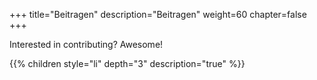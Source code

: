 +++
title="Beitragen"
description="Beitragen"
weight=60
chapter=false
+++

Interested in contributing? Awesome!

{{% children style="li" depth="3" description="true" %}}
